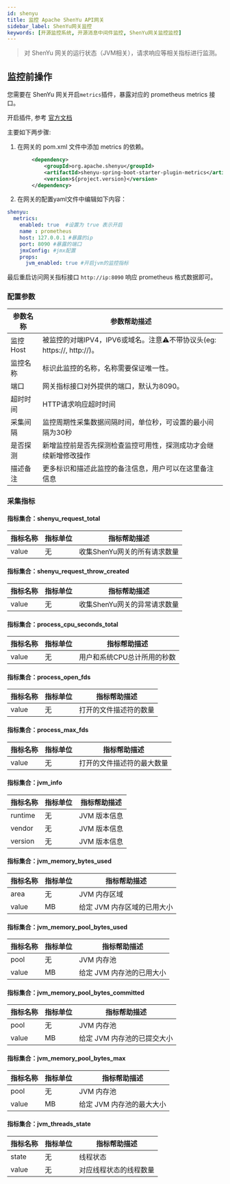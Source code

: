```yaml
---
id: shenyu  
title: 监控 Apache ShenYu API网关      
sidebar_label: ShenYu网关监控    
keywords: [开源监控系统, 开源消息中间件监控, ShenYu网关监控监控]
---
```


> 对 ShenYu 网关的运行状态（JVM相关），请求响应等相关指标进行监测。         

## 监控前操作  

您需要在 ShenYu 网关开启`metrics`插件，暴露对应的 prometheus metrics 接口。  

开启插件, 参考 [官方文档](https://shenyu.apache.org/zh/docs/plugin-center/observability/metrics-plugin)  

主要如下两步骤: 

1. 在网关的 pom.xml 文件中添加 metrics 的依赖。

```xml
        <dependency>
            <groupId>org.apache.shenyu</groupId>
            <artifactId>shenyu-spring-boot-starter-plugin-metrics</artifactId>
            <version>${project.version}</version>
        </dependency>
```

2. 在网关的配置yaml文件中编辑如下内容：

```yaml
shenyu:
  metrics:
    enabled: true  #设置为 true 表示开启
    name : prometheus 
    host: 127.0.0.1 #暴露的ip
    port: 8090 #暴露的端口
    jmxConfig: #jmx配置
    props:
      jvm_enabled: true #开启jvm的监控指标
```

最后重启访问网关指标接口 `http://ip:8090` 响应 prometheus 格式数据即可。   

### 配置参数   

| 参数名称   | 参数帮助描述                                               |
|--------|------------------------------------------------------|
| 监控Host | 被监控的对端IPV4，IPV6或域名。注意⚠️不带协议头(eg: https://, http://)。 |
| 监控名称   | 标识此监控的名称，名称需要保证唯一性。                                  |
| 端口     | 网关指标接口对外提供的端口，默认为8090。                               |
| 超时时间   | HTTP请求响应超时时间                                         |
| 采集间隔   | 监控周期性采集数据间隔时间，单位秒，可设置的最小间隔为30秒                       |
| 是否探测   | 新增监控前是否先探测检查监控可用性，探测成功才会继续新增修改操作                     |
| 描述备注   | 更多标识和描述此监控的备注信息，用户可以在这里备注信息                          |

### 采集指标   

#### 指标集合：shenyu_request_total  

| 指标名称      | 指标单位 | 指标帮助描述            |
| ----------- |------|-------------------|
| value   | 无    | 收集ShenYu网关的所有请求数量 |

#### 指标集合：shenyu_request_throw_created

| 指标名称      | 指标单位 | 指标帮助描述             |
| ----------- |------|--------------------|
| value   | 无    | 收集ShenYu网关的异常请求数量  |

#### 指标集合：process_cpu_seconds_total

| 指标名称      | 指标单位 | 指标帮助描述           |
| ----------- |------|------------------|
| value   | 无    | 用户和系统CPU总计所用的秒数  |

#### 指标集合：process_open_fds

| 指标名称      | 指标单位 | 指标帮助描述       |
| ----------- |------|--------------|
| value   | 无    | 打开的文件描述符的数量  |

#### 指标集合：process_max_fds

| 指标名称      | 指标单位 | 指标帮助描述         |
| ----------- |------|----------------|
| value   | 无    | 打开的文件描述符的最大数量  |

#### 指标集合：jvm_info

| 指标名称      | 指标单位 | 指标帮助描述    |
| ----------- |------|-----------|
| runtime   | 无    | JVM 版本信息  |
| vendor   | 无    | JVM 版本信息  |
| version   | 无    | JVM 版本信息  |

#### 指标集合：jvm_memory_bytes_used

| 指标名称      | 指标单位 | 指标帮助描述           |
| ----------- |------|------------------|
| area   | 无    | JVM 内存区域         |
| value   | MB    | 给定 JVM 内存区域的已用大小 |

#### 指标集合：jvm_memory_pool_bytes_used

| 指标名称   | 指标单位 | 指标帮助描述          |
|--------|------|-----------------|
| pool   | 无    | JVM 内存池         | 
| value  | MB   | 给定 JVM 内存池的已用大小 |

#### 指标集合：jvm_memory_pool_bytes_committed

| 指标名称      | 指标单位 | 指标帮助描述           |
| ----------- |------|------------------|
| pool   | 无    | JVM 内存池          | 
| value  | MB   | 给定 JVM 内存池的已提交大小 |

#### 指标集合：jvm_memory_pool_bytes_max

| 指标名称      | 指标单位 | 指标帮助描述 |
| ----------- |------| ----------- |
| pool   | 无    | JVM 内存池          | 
| value  | MB   | 给定 JVM 内存池的最大大小 |

#### 指标集合：jvm_threads_state

| 指标名称      | 指标单位 | 指标帮助描述      |
| ----------- |------|-------------|
| state   | 无    | 线程状态        |
| value   | 无    | 对应线程状态的线程数量 |


